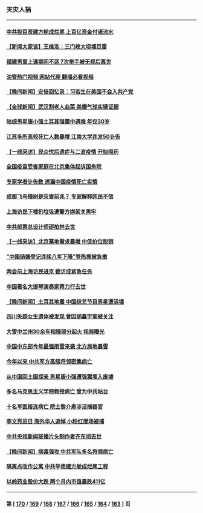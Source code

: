 ### 天灾人祸
---
#### [中共投巨资建方舱成烂尾 上百亿资金付诸流水](../../pages/ncid280/n13927250.md?02110445) 
#### [【新闻大家谈】王维洛：三门峡大坝埋巨雷](../../pages/ncid280/n13927174.md?02110445) 
#### [福建男童上课期间不适 7次举手被无视后离世](../../pages/ncid280/n13927029.md?02110445) 
#### [油管热门视频 网站代理 翻墙必看视频](http://138.2.39.72:81/youtube.html?epic-marker?02110445)
#### [【晚间新闻】安倍回忆录：习若生在美国不会入共产党](../../pages/ncid280/n13926979.md?02110445) 
#### [【全球新闻】武汉割老人韭菜 美爆气球实锤证据](../../pages/ncid280/n13926980.md?02110445) 
#### [陆综男星唐小强土耳其强震中遇难 年仅30岁](../../pages/ncid280/n13926612.md?02110445) 
#### [江苏多所高校死亡人数暴增 江南大学连发50讣告](../../pages/ncid280/n13926535.md?02110445) 
#### [【一线采访】民众忧后遗症与二波疫情 开始囤药](../../pages/ncid280/n13926211.md?02110445) 
#### [全国疫苗受害家庭在北京集体起诉国务院](../../pages/ncid280/n13926114.md?02110445) 
#### [专家学者讣告数 透漏中国疫情死亡实情](../../pages/ncid280/n13925712.md?02110445) 
#### [成都飞鸟撞树是灾害前兆？ 专家解释网民不信](../../pages/ncid280/n13925862.md?02110445) 
#### [上海访民下楼扔垃圾遭警方绑架关黑牢](../../pages/ncid280/n13925952.md?02110445) 
#### [中共邮票总设计师邵柏林去世](../../pages/ncid280/n13925804.md?02110445) 
#### [【一线采访】北京墓地需求暴增 中低价位脱销](../../pages/ncid280/n13925419.md?02110445) 
#### [“中国结婚登记连续八年下降”登热搜被急撤](../../pages/ncid280/n13925337.md?02110445) 
#### [两会前上海访民进京 截访成紧急任务](../../pages/ncid280/n13925365.md?02110445) 
#### [中国著名大提琴演奏家蒋力行去世](../../pages/ncid280/n13925415.md?02110445) 
#### [【晚间新闻】土耳其地震 中国综艺节目男星遭活埋](../../pages/ncid280/n13925370.md?02110445) 
#### [四川失踪女生遗体被发现 曾因胡鑫宇案被关注](../../pages/ncid280/n13925036.md?02110445) 
#### [大雪中兰州30余车相撞部分起火 视频曝光](../../pages/ncid280/n13925010.md?02110445) 
#### [中国中东部今年最强雨雪来袭 北方局地暴雪](../../pages/ncid280/n13925005.md?02110445) 
#### [今年以来 中共军方高级将领密集病亡](../../pages/ncid280/n13924862.md?02110445) 
#### [从中国回土国探亲 男星唐小强遭强震埋入废墟](../../pages/ncid280/n13924832.md?02110445) 
#### [多名马克思主义学院教授病亡 曾为中共站台](../../pages/ncid280/n13924817.md?02110445) 
#### [十名军医接连病亡 院士黎介寿涉活摘器官](../../pages/ncid280/n13924785.md?02110445) 
#### [李文亮忌日 海外华人追悼 小粉红搅场被捕](../../pages/ncid280/n13924598.md?02110445) 
#### [中共央视新闻联播片头制作者齐东旭去世](../../pages/ncid280/n13924494.md?02110445) 
#### [【晚间新闻】病毒强攻 中共军队多名将领病亡](../../pages/ncid280/n13924509.md?02110445) 
#### [隔离点改作公寓 中共举债建方舱成烂尾工程](../../pages/ncid280/n13924106.md?02110445) 
#### [以岭药业股价大跌 两个月内市值暴跌411亿](../../pages/ncid280/n13923641.md?02110445) 

---
#### 第 [ [170](./170.md?02110445) / [169](./169.md?02110445) / [168](./168.md?02110445) / [167](./167.md?02110445) / [166](./166.md?02110445) / [165](./165.md?02110445) / [164](./164.md?02110445) / [163](./163.md?02110445) ] 页
